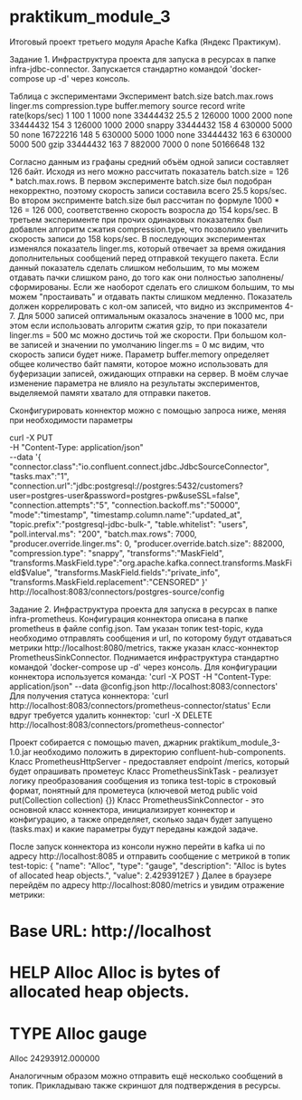 # praktikum_module_3
Итоговый проект третьего модуля Apache Kafka (Яндекс Практикум).

Задание 1.
Инфраструктура проекта для запуска в ресурсах в папке infra-jdbc-connector.
Запускается стандартно командой 'docker-compose up -d' через консоль.

Таблица с экспериментами
Эксперимент			batch.size			batch.max.rows			linger.ms		compression.type		buffer.memory		source record write rate(kops/sec)
1					100					1						1000			none					33444432			25.5
2					126000				1000					2000			none					33444432			154
3					126000				1000					2000			snappy					33444432			158
4					630000				5000					50			    none					16722216			148
5					630000				5000					1000			none					33444432			163
6					630000				5000					500				gzip					33444432			163
7					882000				7000					0				none					50166648			132

Согласно данным из графаны средний объём одной записи составляет 126 байт.
Исходя из него можно рассчитать показатель batch.size = 126 * batch.max.rows.
В первом эксперименте batch.size был подобран некорректно, поэтому скорость записи составила всего 25.5 kops/sec.
Во втором эксприменте batch.size был рассчитан по формуле 1000 * 126 = 126 000, соответственно скорость возросла до 154 kops/sec.
В третьем эксперименте при прочих одинаковых показателях был добавлен алгоритм сжатия compression.type, 
что позволило увеличить скорость записи до 158 kops/sec.
В последующих экспериментах изменялся показатель linger.ms, который отвечает за время ожидания дополнительных сообщений 
перед отправкой текущего пакета. Если данный показатель сделать слишком небольшим, то мы можем отдавать пачки слишком 
рано, до того как они полностью заполнены/сформированы. Если же наоборот сделать его слишком большим, то мы можем "простаивать"
и отдавать пакты слишком медленно. Показатель должен коррелировать с кол-ом записей, что видно из эксприментов 4-7.
Для 5000 записей оптимальным оказалось значение в 1000 мс, при этом если использовать алгоритм сжатия gzip, то при 
показатели linger.ms = 500 мс можно достичь той же скорости. При большом кол-ве записей и значении по умолчанию
linger.ms = 0 мс видим, что скорость записи будет ниже.
Параметр buffer.memory определяет общее количество байт памяти, которое можно использовать для буферизации записей, 
ожидающих отправки на сервер. В моём случае изменение параметра не влияло на результаты экспериментов, 
выделяемой памяти хватало для отправки пакетов.

Сконфигурировать коннектор можно с помощью запроса ниже, меняя при необходимости параметры

curl -X PUT \
-H "Content-Type: application/json" \
--data '{
"connector.class":"io.confluent.connect.jdbc.JdbcSourceConnector",
"tasks.max":"1",
"connection.url":"jdbc:postgresql://postgres:5432/customers?user=postgres-user&password=postgres-pw&useSSL=false",
"connection.attempts":"5",
"connection.backoff.ms":"50000",
"mode":"timestamp",
"timestamp.column.name":"updated_at",
"topic.prefix":"postgresql-jdbc-bulk-",
"table.whitelist": "users",
"poll.interval.ms": "200",
"batch.max.rows": 7000,
"producer.override.linger.ms": 0,
"producer.override.batch.size": 882000,
"compression.type": "snappy",
"transforms":"MaskField",
"transforms.MaskField.type":"org.apache.kafka.connect.transforms.MaskField$Value",
"transforms.MaskField.fields":"private_info",
"transforms.MaskField.replacement":"CENSORED"
}' \
http://localhost:8083/connectors/postgres-source/config

Задание 2.
Инфраструктура проекта для запуска в ресурсах в папке infra-prometheus.
Конфигурация коннектора описана в папке prometheus в файле config.json.
Там указан топик test-topic, куда необходимо отправлять сообщения и url, по которому будут отдаваться метрики
http://localhost:8080/metrics, также указан класс-коннектор PrometheusSinkConnector.
Поднимается инфраструктура стандартно командой 'docker-compose up -d' через консоль.
Для конфигурации коннектора используется команда:
'curl -X POST -H "Content-Type: application/json" --data @config.json http://localhost:8083/connectors'
Для получения статуса коннектора:
'curl http://localhost:8083/connectors/prometheus-connector/status'
Если вдруг требуется удалить коннектор:
'curl -X DELETE http://localhost:8083/connectors/prometheus-connector'

Проект собирается с помощью maven, джарник praktikum_module_3-1.0.jar необходимо положить в директорию 
confluent-hub-components.
Класс PrometheusHttpServer - предоставляет endpoint /merics, который будет опрашивать прометеус
Класс PrometheusSinkTask - реализует логику преобразования сообщения из топика test-topic в строковый формат, 
понятный для прометеуса (ключевой метод public void put(Collection<SinkRecord> collection) {})
Класс PrometheusSinkConnector - это основной класс коннектора, инициализирует коннектор и конфигурацию, 
а также  определяет, сколько задач будет запущено (tasks.max) и какие параметры будут переданы каждой задаче.

После запуск коннектора из консоли нужно перейти в kafka ui по адресу http://localhost:8085 
и отправить сообщение с метрикой в топик test-topic:
{
"name": "Alloc",
"type": "gauge",
"description": "Alloc is bytes of allocated heap objects.",
"value": 2.4293912E7
}
Далее в браузере перейдём по адресу http://localhost:8080/metrics и увидим отражение метрики:
# Base URL: http://localhost
# HELP Alloc Alloc is bytes of allocated heap objects.
# TYPE Alloc gauge
Alloc 24293912.000000

Аналогичным образом можно отправить ещё несколько сообщений в топик.
Прикладываю также скриншот для подтверждения в ресурсы.


